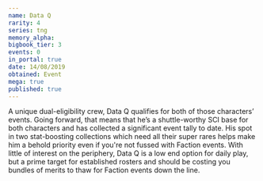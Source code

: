 ```yaml
---
name: Data Q
rarity: 4
series: tng
memory_alpha:
bigbook_tier: 3
events: 0
in_portal: true
date: 14/08/2019
obtained: Event
mega: true
published: true
---
```


A unique dual-eligibility crew, Data Q qualifies for both of those characters’ events. Going forward, that means that he’s a shuttle-worthy SCI base for both characters and has collected a significant event tally to date. His spot in two stat-boosting collections which need all their super rares helps make him a behold priority even if you're not fussed with Faction events. With little of interest on the periphery, Data Q is a low end option for daily play, but a prime target for established rosters and should be costing you bundles of merits to thaw for Faction events down the line.
